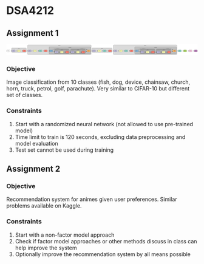 # DSA4212

## Assignment 1

![ResNet](assignment_1/a1_final.png)

### Objective
Image classification from 10 classes (fish, dog, device, chainsaw, church, horn, truck, petrol, golf, parachute). Very similar to CIFAR-10 but different set of classes.

### Constraints
1. Start with a randomized neural network (not allowed to use pre-trained model)
2. Time limit to train is 120 seconds, excluding data preprocessing and model evaluation
3. Test set cannot be used during training

## Assignment 2

### Objective
Recommendation system for animes given user preferences. Similar problems available on Kaggle.

### Constraints
1. Start with a non-factor model approach
2. Check if factor model approaches or other methods discuss in class can help improve the system
3. Optionally improve the recommendation system by all means possible